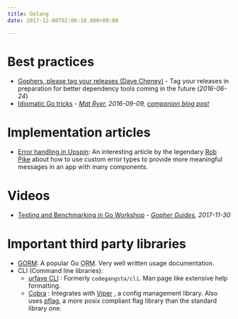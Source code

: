 ```yaml
---
title: Golang
date: 2017-12-08T02:06:18.000+00:00

---
```

# Best practices

- [Gophers, please tag your releases (Dave Cheney)](http://dave.cheney.net/2016/06/24/gophers-please-tag-your-releases) - Tag your releases in preparation for better dependency tools coming in the future (_2016-06-24_)
- [Idiomatic Go tricks](https://www.youtube.com/watch?v=yeetIgNeIkc) <span class="fa fa-youtube fa-lg" aria-hidden="true"></span> - _[Mat Ryer](https://medium.com/@matryer/),  2016-09-09, [companion blog post](https://medium.com/@matryer/line-of-sight-in-code-186dd7cdea88)_

# Implementation articles

- [Error handling in Upspin](https://commandcenter.blogspot.com/2017/12/error-handling-in-upspin.html): An interesting article by the legendary [Rob Pike](https://research.google.com/pubs/r.html) about how to use custom error types to provide more meaningful messages in an app with many components.

# Videos

- [Testing and Benchmarking in Go Workshop](https://www.youtube.com/watch?v=ZeAkcs5g41k) <span class="fa fa-youtube fa-lg" aria-hidden="true"></span> - _[Gopher Guides], 2017-11-30_


[gopher guides]: https://www.gopherguides.com/

# Important third party libraries

- [GORM](http://jinzhu.me/gorm/): A popular Go <abbr title="Object-relational mapping">ORM</abbr>. Very well written usage documentation.
- CLI (Command line libraries):
    + [urfave CLI](https://github.com/urfave/cli) <span class="fa fa-github" aria-hidden="true"></span>: Formerly `codegangsta/cli`. Man page like extensive help formatting.
    + [Cobra](https://github.com/spf13/cobra) <span class="fa fa-github" aria-hidden="true"></span>: Integrates with [Viper](https://github.com/spf13/viper) <span class="fa fa-github " aria-hidden="true"></span>, a config management library. Also uses [pflag](https://github.com/spf13/pflag), a more posix compliant flag library than the standard library one.
